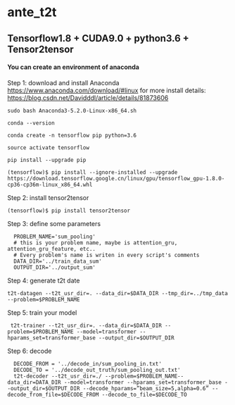 # ante_t2t

## Tensorflow1.8 + CUDA9.0 + python3.6 + Tensor2tensor

#### You can create an environment of anaconda

Step 1: download and install Anaconda 
  https://www.anaconda.com/download/#linux
  for more install details: https://blog.csdn.net/Davidddl/article/details/81873606
```
sudo bash Anaconda3-5.2.0-Linux-x86_64.sh

conda --version

conda create -n tensorflow pip python=3.6

source activate tensorflow

pip install --upgrade pip

(tensorflow)$ pip install --ignore-installed --upgrade https://download.tensorflow.google.cn/linux/gpu/tensorflow_gpu-1.8.0-cp36-cp36m-linux_x86_64.whl
```

Step 2: install tensor2tensor
```
(tensorflow)$ pip install tensor2tensor
```

Step 3: define some parameters
```
  PROBLEM_NAME='sum_pooling'   
  # this is your problem name, maybe is attention_gru, attention_gru_feature, etc..
  # Every problem's name is writen in every script's comments
  DATA_DIR='../train_data_sum'
  OUTPUT_DIR='../output_sum'
```

Step 4: generate t2t date
```
t2t-datagen --t2t_usr_dir=. --data_dir=$DATA_DIR --tmp_dir=../tmp_data --problem=$PROBLEM_NAME
```
Step 5: train your model
```
 t2t-trainer --t2t_usr_dir=. --data_dir=$DATA_DIR --problem=$PROBLEM_NAME --model=transformer --hparams_set=transformer_base --output_dir=$OUTPUT_DIR
```
Step 6: decode
```
  DECODE_FROM = '../decode_in/sum_pooling_in.txt'
  DECODE_TO = '../decode_out_truth/sum_pooling_out.txt'
  t2t-decoder --t2t_usr_dir=./ --problem=$PROBLEM_NAME--data_dir=DATA_DIR --model=transformer --hparams_set=transformer_base --output_dir=$OUTPUT_DIR --decode_hparams=”beam_size=5,alpha=0.6” --decode_from_file=$DECODE_FROM --decode_to_file=$DECODE_TO
```
